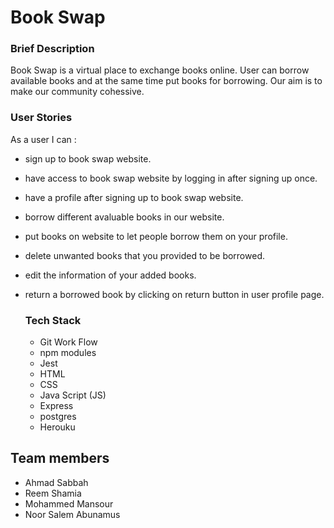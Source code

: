 <h1>Book Swap</h1>


<h3>Brief Description</h3>

Book Swap is a virtual place to exchange books online. User can borrow available books and at the same time put books for borrowing. Our aim is to make our community cohessive. 




<h3>User Stories</h3>

As a user I can :

* sign up to book swap website.
* have access to book swap website by logging in after signing up once.
* have a profile after signing up to book swap website.
* borrow different avaluable books in our website.
* put books on website to let people borrow them on your profile.
* delete unwanted books that you provided to be borrowed.
* edit the information of your added books.
* return a borrowed book by clicking on return button in user profile page.


  
  <h3>
  Tech Stack
  </h3>
  
  *   Git Work Flow
  *   npm modules
  *   Jest
  *   HTML
  *   CSS
  *   Java Script (JS)
  *   Express
  *   postgres
  *   Herouku
    

      
<h2>
Team members
</h2>

* Ahmad Sabbah 
* Reem Shamia
* Mohammed Mansour
* Noor Salem Abunamus

